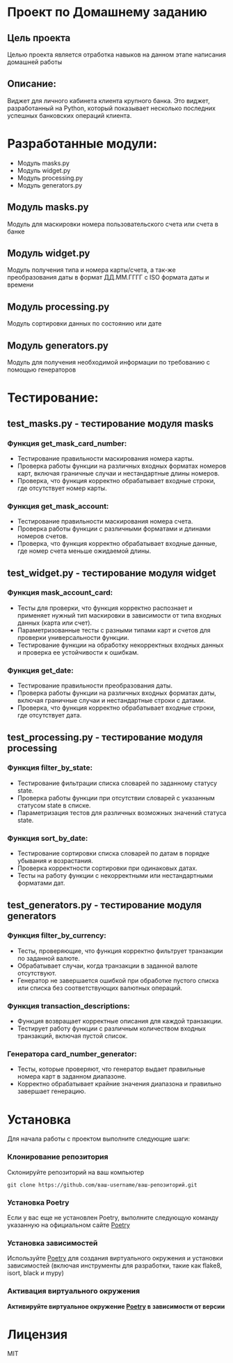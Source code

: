 # Проект по Домашнему заданию
## Цель проекта
Целью проекта является отработка навыков на данном этапе написания домашней работы
## Описание:
Виджет для личного кабинета клиента крупного банка. Это виджет, разработанный на Python, который показывает несколько последних успешных банковских операций клиента.
# Разработанные модули:
* Модуль masks.py
* Модуль widget.py
* Модуль processing.py 
* Модуль generators.py
## Модуль masks.py
Модуль для маскировки номера пользовательского счета или счета в банке
## Модуль widget.py
Модуль получения типа и номера карты/счета, а так-же преобразования даты в формат ДД.ММ.ГГГГ с ISO формата даты и времени
## Модуль processing.py
Модуль сортировки данных по состоянию или дате 
## Модуль generators.py
Модуль для получения необходимой информации по требованию с помощью генераторов

# Тестирование:
## test_masks.py - тестирование модуля masks
### Функция get_mask_card_number:
* Тестирование правильности маскирования номера карты.
* Проверка работы функции на различных входных форматах номеров карт, включая граничные случаи и нестандартные длины номеров.
* Проверка, что функция корректно обрабатывает входные строки, где отсутствует номер карты.
### Функция get_mask_account:
* Тестирование правильности маскирования номера счета.
* Проверка работы функции с различными форматами и длинами номеров счетов.
* Проверка, что функция корректно обрабатывает входные данные, где номер счета меньше ожидаемой длины.

## test_widget.py - тестирование модуля widget
### Функция mask_account_card:
* Тесты для проверки, что функция корректно распознает и применяет нужный тип маскировки в зависимости от типа входных данных (карта или счет).
* Параметризованные тесты с разными типами карт и счетов для проверки универсальности функции.
* Тестирование функции на обработку некорректных входных данных и проверка ее устойчивости к ошибкам.
### Функция get_date:
* Тестирование правильности преобразования даты.
* Проверка работы функции на различных входных форматах даты, включая граничные случаи и нестандартные строки с датами.
* Проверка, что функция корректно обрабатывает входные строки, где отсутствует дата.

## test_processing.py - тестирование модуля processing
### Функция filter_by_state:
* Тестирование фильтрации списка словарей по заданному статусу state.
* Проверка работы функции при отсутствии словарей с указанным статусом state в списке.
* Параметризация тестов для различных возможных значений статуса state.
### Функция sort_by_date:
* Тестирование сортировки списка словарей по датам в порядке убывания и возрастания.
* Проверка корректности сортировки при одинаковых датах.
* Тесты на работу функции с некорректными или нестандартными форматами дат.
## test_generators.py - тестирование модуля generators
### Функция filter_by_currency:
* Тесты, проверяющие, что функция корректно фильтрует транзакции по заданной валюте.
* Обрабатывает случаи, когда транзакции в заданной валюте отсутствуют.
* Генератор не завершается ошибкой при обработке пустого списка или списка без соответствующих валютных операций.
### Функция transaction_descriptions:
* Функция возвращает корректные описания для каждой транзакции.
* Тестирует работу функции с различным количеством входных транзакций, включая пустой список.
### Генератора card_number_generator:
* Тесты, которые проверяют, что генератор выдает правильные номера карт в заданном диапазоне.
* Корректно обрабатывает крайние значения диапазона и правильно завершает генерацию.


# Установка
Для начала работы с проектом выполните следующие шаги:
### Клонирование репозитория
Склонируйте репозиторий на ваш компьютер

```git clone https://github.com/ваш-username/ваш-репозиторий.git```

### Установка Poetry
Если у вас еще не установлен Poetry, выполните следующую команду указанную на официальном сайте
[Poetry](https://python-poetry.org/docs/#installing-with-the-official-installer)

### Установка зависимостей
Используйте [Poetry](https://python-poetry.org/docs/#installing-with-the-official-installer) для создания виртуального окружения и установки 
зависимостей (включая инструменты для разработки, 
такие как flake8, isort, black и mypy)
### Активация виртуального окружения
**Активируйте виртуальное окружение [Poetry](https://python-poetry.org/docs/#installing-with-the-official-installer) в зависимости от версии**

# Лицензия
MIT